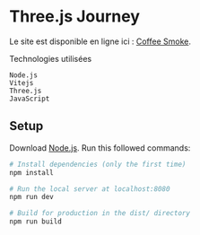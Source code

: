 # Three.js Journey

Le site est disponible en ligne ici : [Coffee Smoke]().

Technologies utilisées

    Node.js
    Vitejs
    Three.js
    JavaScript

## Setup

Download [Node.js](https://nodejs.org/en/download/).
Run this followed commands:

```bash
# Install dependencies (only the first time)
npm install

# Run the local server at localhost:8080
npm run dev

# Build for production in the dist/ directory
npm run build
```
